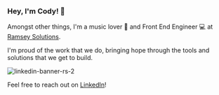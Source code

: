 ### Hey, I'm Cody! 👋

Amongst other things, I'm a music lover 🎸 and Front End Engineer 💻 at [Ramsey Solutions](https://www.ramseyinhouse.com/). 

I'm proud of the work that we do, bringing hope through the tools and solutions that we get to build.

![linkedin-banner-rs-2](https://user-images.githubusercontent.com/3348314/89075685-62f9db00-d344-11ea-891d-856c1039fe70.jpg)

Feel free to reach out on [LinkedIn](https://www.linkedin.com/in/codyspriggs/)!
